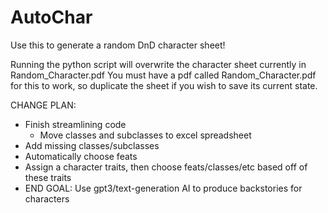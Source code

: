 # AutoChar
Use this to generate a random DnD character sheet!

Running the python script will overwrite the character sheet currently in Random_Character.pdf
You must have a pdf called Random_Character.pdf for this to work, so duplicate the sheet if you wish to save its current state.

CHANGE PLAN:
 - Finish streamlining code
    - Move classes and subclasses to excel spreadsheet
 - Add missing classes/subclasses
 - Automatically choose feats
 - Assign a character traits, then choose feats/classes/etc based off of these traits
 - END GOAL: Use gpt3/text-generation AI to produce backstories for characters
